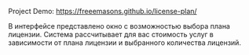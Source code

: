 Project Demo: https://freeemasons.github.io/license-plan/

В интерфейсе представлено окно с возможностью выбора плана лицензии. Система рассчитывает для вас стоимость услуг в зависимости от плана лицензии и выбранного количества лицензий.
